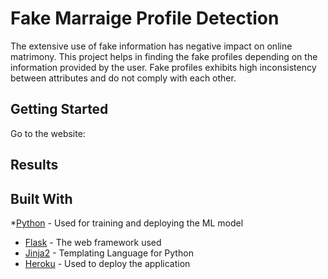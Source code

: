 # Fake Marraige Profile Detection

The extensive use of fake information has negative impact on online matrimony. This project helps in finding the fake profiles depending on the information provided by the user.
Fake profiles exhibits high inconsistency between attributes and do not comply with each other.

## Getting Started

Go to the website: 

## Results


## Built With
*[Python](https://docs.python.org/3/) - Used for training and deploying the ML model
* [Flask](https://flask.palletsprojects.com/en/1.1.x/) - The web framework used
* [Jinja2](https://jinja.palletsprojects.com/en/2.11.x/) - Templating Language for Python
* [Heroku](https://devcenter.heroku.com/categories/reference) - Used to deploy the application



